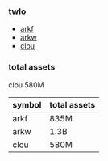 
### twlo

* [arkf](https://client.schwab.com/secure/cc/research/etfs/etfs.html?path=/research/Client/ETFs/Summary&symbol=ARKF)
* [arkw](https://client.schwab.com/secure/cc/research/etfs/etfs.html?path=/research/Client/ETFs/Summary&symbol=ARKW)
* [clou](https://client.schwab.com/secure/cc/research/etfs/etfs.html?path=/research/Client/ETFs/Holdings&symbol=CLOU)


### total assets

clou 580M

| symbol  | total assets |
| ------------- | ------------- |
| arkf  | 835M  |
| arkw  | 1.3B  |
| clou  | 580M  |
